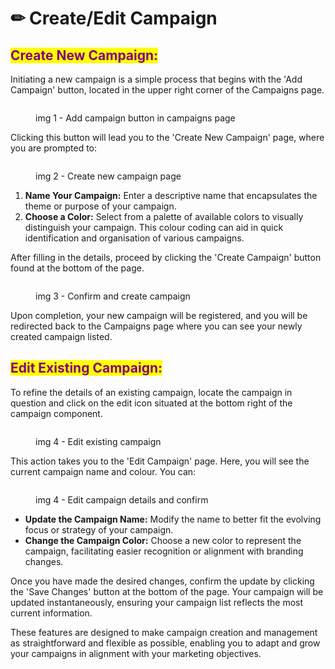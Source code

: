 # ✏ Create/Edit Campaign

## <mark style="color:purple;">**Create New Campaign:**</mark>

Initiating a new campaign is a simple process that begins with the 'Add Campaign' button, located in the upper right corner of the Campaigns page.&#x20;

<figure><img src="../.gitbook/assets/Screenshot 2023-11-04 at 12.13.05 PM.png" alt=""><figcaption><p>img 1 - Add campaign button in campaigns page</p></figcaption></figure>

Clicking this button will lead you to the 'Create New Campaign' page, where you are prompted to:

<figure><img src="../.gitbook/assets/Screenshot 2023-11-04 at 12.18.56 PM.png" alt=""><figcaption><p>img 2 - Create new campaign page</p></figcaption></figure>

1. **Name Your Campaign:** Enter a descriptive name that encapsulates the theme or purpose of your campaign.
2. **Choose a Color:** Select from a palette of available colors to visually distinguish your campaign. This colour coding can aid in quick identification and organisation of various campaigns.

After filling in the details, proceed by clicking the 'Create Campaign' button found at the bottom of the page.&#x20;

<figure><img src="../.gitbook/assets/Screenshot 2023-11-04 at 12.30.06 PM.png" alt=""><figcaption><p>img 3 - Confirm and create campaign</p></figcaption></figure>

Upon completion, your new campaign will be registered, and you will be redirected back to the Campaigns page where you can see your newly created campaign listed.

## <mark style="color:purple;">**Edit Existing Campaign:**</mark>

To refine the details of an existing campaign, locate the campaign in question and click on the edit icon situated at the bottom right of the campaign component.&#x20;

<figure><img src="../.gitbook/assets/Screenshot 2023-11-04 at 12.31.14 PM.png" alt=""><figcaption><p>img 4 - Edit existing campaign</p></figcaption></figure>

This action takes you to the 'Edit Campaign' page. Here, you will see the current campaign name and colour. You can:

<figure><img src="../.gitbook/assets/Screenshot 2023-11-04 at 12.32.03 PM.png" alt=""><figcaption><p>img 4 - Edit campaign details and confirm</p></figcaption></figure>

* **Update the Campaign Name:** Modify the name to better fit the evolving focus or strategy of your campaign.
* **Change the Campaign Color:** Choose a new color to represent the campaign, facilitating easier recognition or alignment with branding changes.

Once you have made the desired changes, confirm the update by clicking the 'Save Changes' button at the bottom of the page. Your campaign will be updated instantaneously, ensuring your campaign list reflects the most current information.

These features are designed to make campaign creation and management as straightforward and flexible as possible, enabling you to adapt and grow your campaigns in alignment with your marketing objectives.
